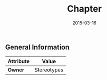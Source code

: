 ﻿---
title: Chapter
toc: false
type: specs
date: "2015-03-16"
draft: false
specification: KBL
version: 2.4
documentType: "Recommendation"
elementType: Class
classes:
  - Chapter
menu_name: kbl-2.4
---

## General Information

| Attribute               | Value |
|-------------------------|-------|
| **Owner**               | Stereotypes |
